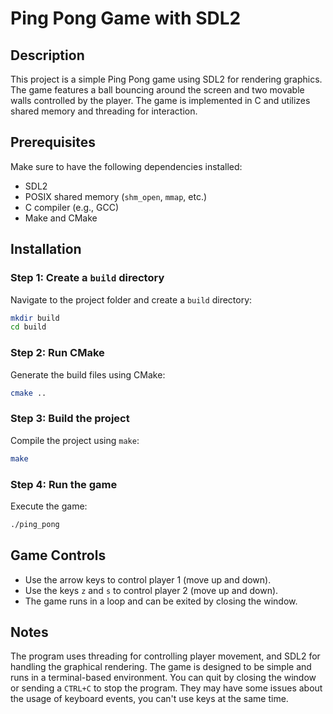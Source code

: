 
# Ping Pong Game with SDL2

## Description
This project is a simple Ping Pong game using SDL2 for rendering graphics. The game features a ball bouncing around the screen and two movable walls controlled by the player. The game is implemented in C and utilizes shared memory and threading for interaction.

## Prerequisites

Make sure to have the following dependencies installed:

- SDL2
- POSIX shared memory (`shm_open`, `mmap`, etc.)
- C compiler (e.g., GCC)
- Make and CMake

## Installation

### Step 1: Create a `build` directory

Navigate to the project folder and create a `build` directory:

```bash
mkdir build
cd build
```

### Step 2: Run CMake

Generate the build files using CMake:

```bash
cmake ..
```

### Step 3: Build the project

Compile the project using `make`:

```bash
make
```

### Step 4: Run the game

Execute the game:

```bash
./ping_pong
```

## Game Controls

- Use the arrow keys to control player 1 (move up and down).
- Use the keys `z` and `s` to control player 2 (move up and down).
- The game runs in a loop and can be exited by closing the window.

## Notes

The program uses threading for controlling player movement, and SDL2 for handling the graphical rendering. The game is designed to be simple and runs in a terminal-based environment. You can quit by closing the window or sending a `CTRL+C` to stop the program. They may have some issues about the usage of keyboard events, you can't use keys at the same time.